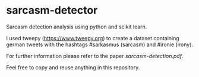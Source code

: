# sarcasm-detector

Sarcasm detection analysis using python and scikit learn. 

I used tweepy (https://www.tweepy.org) to create a dataset containing german tweets with the hashtags #sarkasmus (sarcasm) and #ironie (irony). 

For further information please refer to the paper *sarcasm-detection.pdf*.

Feel free to copy and reuse anything in this repository.